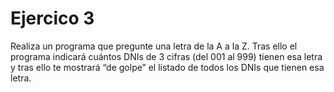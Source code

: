 # Ejercico 3

Realiza un programa que pregunte una letra de la A a la Z. Tras ello el programa indicará cuántos DNIs de 3 cifras (del 001 al 999) tienen esa letra y tras ello te mostrará “de golpe” el listado de todos los DNIs que tienen esa letra.
